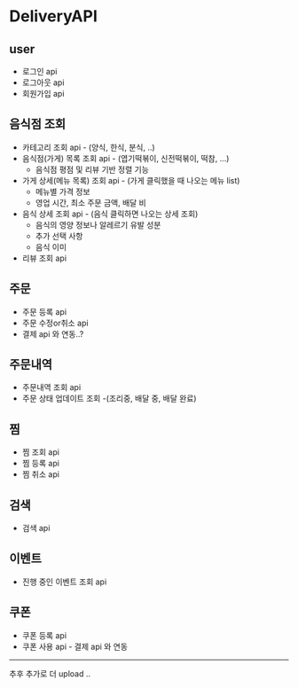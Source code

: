 # DeliveryAPI
## user
- 로그인 api
- 로그아웃 api
- 회원가입 api
  
## 음식점 조회
- 카테고리 조회 api - (양식, 한식, 분식, ..)
- 음식점(가게) 목록 조회 api - (엽기떡볶이, 신전떡볶이, 떡참, ...)
  - 음식점 평점 및 리뷰 기반 정렬 기능
- 가게 상세(메뉴 목록) 조회 api - (가게 클릭했을 때 나오는 메뉴 list)
  - 메뉴별 가격 정보
  - 영업 시간, 최소 주문 금액, 배달 비
- 음식 상세 조회 api - (음식 클릭하면 나오는 상세 조회)
  - 음식의 영양 정보나 알레르기 유발 성분
  - 추가 선택 사항
  - 음식 이미
- 리뷰 조회 api

## 주문
- 주문 등록 api
- 주문 수정or취소 api
- 결제 api 와 연동..?

## 주문내역
- 주문내역 조회 api
- 주문 상태 업데이트 조회 -(조리중, 배달 중, 배달 완료)
  
## 찜
  - 찜 조회 api
  - 찜 등록 api
  - 찜 취소 api

## 검색
  - 검색 api

## 이벤트 
  - 진행 중인 이벤트 조회 api

## 쿠폰 
  - 쿠폰 등록 api
  - 쿠폰 사용 api - 결제 api 와 연동
<hr>

추후 추가로 더 upload .. 
